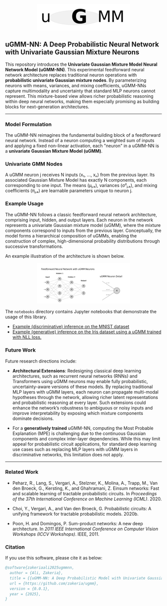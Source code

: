<p align="center">
  <img src="./images/logo.png" alt="uGMM Logo" width="300"/>
</p>

## uGMM-NN: A Deep Probabilistic Neural Network with Univariate Gaussian Mixture Neurons

This repository introduces the **Univariate Gaussian Mixture Model Neural Network Model (uGMM-NN)**. This experimental feedforward neural network architecture replaces traditional neuron operations with **probabilistic univariate Gaussian mixture nodes**. By parameterizing neurons with means, variances, and mixing coefficients, uGMM-NNs capture multimodality and uncertainty that standard MLP neurons cannot represent. This mixture-based view allows richer probabilistic reasoning within deep neural networks, making them especially promising as building blocks for next-generation architectures.

---

### Model Formulation

The uGMM-NN reimagines the fundamental building block of a feedforward neural network. Instead of a neuron computing a weighted sum of inputs and applying a fixed non-linear activation, each "neuron" in a uGMM-NN is a **univariate Gaussian Mixture Model (uGMM)**.

### Univariate GMM Nodes

A uGMM neuron j receives N inputs (x₁, ..., xₙ) from the previous layer. 
Its associated Gaussian Mixture Model has exactly N components, 
each corresponding to one input. The means (μⱼ,ₖ), variances (σ²ⱼ,ₖ), and mixing coefficients (πⱼ,ₖ) are learnable parameters unique to neuron j.

### Example Usage

The uGMM-NN follows a classic feedforward neural network architecture, comprising input, hidden, and output layers. Each neuron in the network represents a univariate Gaussian mixture model (uGMM), where the mixture components correspond to inputs from the previous layer. Conceptually, the model forms a hierarchical composition of uGMMs, enabling the construction of complex, high-dimensional probability distributions through successive transformations.

An example illustration of the architecture is shown below.
<p align="center">
  <img src="./images/model_architecture.png" alt="example model architecture" width="300"/>
</p>

The `notebooks` directory contains Jupyter notebooks that demonstrate the usage of this library.

- [Example (discriminative) inference on the MNIST dataset](./notebooks/mnist_dataset.ipynb)
- [Example (generative) inference on the Iris dataset using a uGMM trained with NLL loss.](./notebooks/iris_dataset.ipynb)

### Future Work
Future research directions include:

* **Architectural Extensions**: Redesigning classical deep learning architectures, such as recurrent neural networks (RNNs) and Transformers using uGMM neurons may enable fully probabilistic, uncertainty-aware versions of these models. By replacing traditional MLP layers with uGMM layers, each neuron can propagate multi-modal hypotheses through the network, allowing richer latent representations and probabilistic reasoning at every layer. Such extensions could enhance the network’s robustness to ambiguous or noisy inputs and improve interpretability by exposing which mixture components dominate decisions.

* For a **generatively trained** uGMM-NN, computing the Most Probable Explanation (MPE) is challenging due to the continuous Gaussian components and complex inter-layer dependencies. While this may limit appeal for probabilistic circuit applications, for standard deep learning use cases such as replacing MLP layers with uGMM layers in discriminative networks, this limitation does not apply.
---
### Related Work
* Peharz, R., Lang, S., Vergari, A., Stelzner, K., Molina, A., Trapp, M., Van den Broeck, G., Kersting, K., and Ghahramani, Z. Einsum networks: Fast and scalable learning of tractable probabilistic circuits. In *Proceedings of the 37th International Conference on Machine Learning (ICML)*. 2020.

* Choi, Y., Vergari, A., and Van den Broeck, G. Probabilistic circuits: A unifying framework for tractable probabilistic models. 2020b.

* Poon, H. and Domingos, P. Sum-product networks: A new deep architecture. In *2011 IEEE International Conference on Computer Vision Workshops (ICCV Workshops)*. IEEE, 2011.

### Citation

If you use this software, please cite it as below:

```bibtex
@software{zakeriaali2025ugmmnn,
  author = {Ali, Zakeria},
  title = {{uGMM-NN: A Deep Probabilistic Model with Univariate Gaussian Mixture Nodes}},
  url = {https://github.com/zakeria/ugmm},
  version = {0.0.1}, 
  year = {2025},
}
